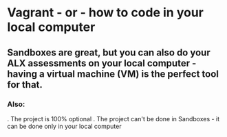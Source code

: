 # Vagrant - or - how to code in your local computer
## Sandboxes are great, but you can also do your ALX assessments on your local computer - having a virtual machine (VM) is the perfect tool for that.
### Also:
. The project is 100% optional
. The project can't be done in Sandboxes - it can be done only in your local computer

